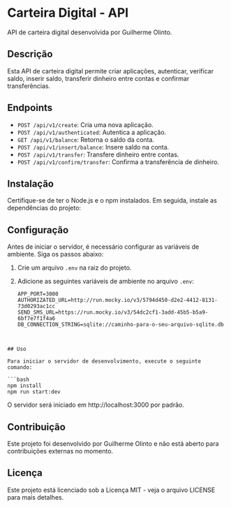 # Carteira Digital - API

API de carteira digital desenvolvida por Guilherme Olinto.

## Descrição

Esta API de carteira digital permite criar aplicações, autenticar, verificar saldo, inserir saldo, transferir dinheiro entre contas e confirmar transferências.

## Endpoints

- `POST /api/v1/create`: Cria uma nova aplicação.
- `POST /api/v1/authenticated`: Autentica a aplicação.
- `GET /api/v1/balance`: Retorna o saldo da conta.
- `POST /api/v1/insert/balance`: Insere saldo na conta.
- `POST /api/v1/transfer`: Transfere dinheiro entre contas.
- `POST /api/v1/confirm/transfer`: Confirma a transferência de dinheiro.

## Instalação

Certifique-se de ter o Node.js e o npm instalados. Em seguida, instale as dependências do projeto:


## Configuração

Antes de iniciar o servidor, é necessário configurar as variáveis de ambiente. Siga os passos abaixo:

1. Crie um arquivo `.env` na raiz do projeto.

2. Adicione as seguintes variáveis de ambiente no arquivo `.env`:

   ```dotenv
   APP_PORT=3000
   AUTHORIZATED_URL=http://run.mocky.io/v3/5794d450-d2e2-4412-8131-73d0293ac1cc
   SEND_SMS_URL=https://run.mocky.io/v3/54dc2cf1-3add-45b5-b5a9-6bf7e7f1f4a6
   DB_CONNECTION_STRING=sqlite://caminho-para-o-seu-arquivo-sqlite.db

  ```


## Uso

Para iniciar o servidor de desenvolvimento, execute o seguinte comando:

```bash
npm install
npm run start:dev

```
O servidor será iniciado em http://localhost:3000 por padrão.


## Contribuição
Este projeto foi desenvolvido por Guilherme Olinto e não está aberto para contribuições externas no momento.


## Licença
Este projeto está licenciado sob a Licença MIT - veja o arquivo LICENSE para mais detalhes.